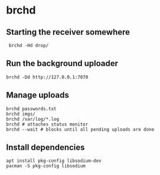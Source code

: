 # brchd

## Starting the receiver somewhere

     brchd -Hd drop/

## Run the background uploader

    brchd -Dd http://127.0.0.1:7070

## Manage uploads

    brchd passwords.txt
    brchd imgs/
    brchd /var/log/*.log
    brchd # attaches status monitor
    brchd --wait # blocks until all pending uploads are done

## Install dependencies

    apt install pkg-config libsodium-dev
    pacman -S pkg-config libsodium
